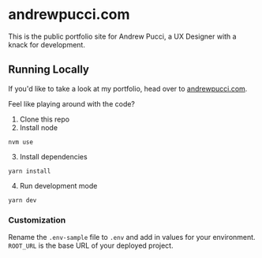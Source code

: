 # andrewpucci.com

This is the public portfolio site for Andrew Pucci, a UX Designer with a knack for development.

## Running Locally

If you'd like to take a look at my portfolio, head over to [andrewpucci.com](https://andrewpucci.com/?ref=github).

Feel like playing around with the code?
1.  Clone this repo
2.  Install node
```
nvm use
```
3.  Install dependencies
```
yarn install
```
4.  Run development mode
```
yarn dev
```

### Customization
Rename the `.env-sample` file to `.env` and add in values for your environment. `ROOT_URL` is the base URL of your deployed project.
